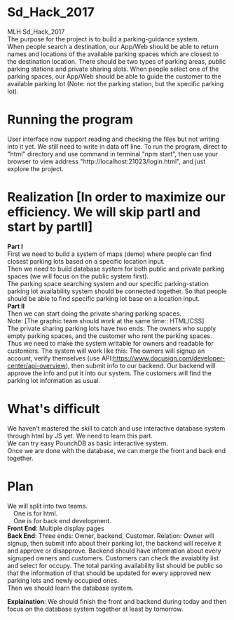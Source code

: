 # Sd_Hack_2017
MLH Sd_Hack_2017 <br>
The purpose for the project is to build a parking-guidance system. <br>
When people search a destination, our App/Web should be able to return names and locations of the available parking spaces which are closest to the destination location. There should be two types of parking areas, public parking stations and private sharing slots. When people select one of the parking spaces, our App/Web should be able to guide the customer to the available parking lot (Note: not the parking station, but the specific parking lot). 

# Running the program
User interface now support reading and checking the files but not writing into it yet. We still need to write in data off line. To run the program, direct to "html" directory and use command in terminal "npm start", then use your browser to view address "http://localhost:21023/login.html", and just explore the project.

# Realization [In order to maximize our efficiency. We will skip partI and start by partII]
<b>Part I</b> <br>
First we need to build a system of maps (demo) where people can find closest parking lots based on a specific location input. <br>
Then we need to build database system for both public and private parking spaces (we will focus on the public system first). <br>
The parking space searching system and our specific parking-station parking lot availability system should be connected together. So that people should be able to find specific parking lot base on a location input. 
<br>
<b>Part II</b> <br>
Then we can start doing the private sharing parking spaces. 
<br>
Note: [The graphic team should work at the same time:: HTML/CSS]
<br>
The private sharing parking lots have two ends: The owners who supply empty parking spaces, and the customer who rent the parking spaces. Thus we need to make the system writable for owners and readable for customers. The system will work like this: The owners will signup an account, verify themselves (use API:https://www.docusign.com/developer-center/api-overview), then submit info to our backend. Our backend will approve the info and put it into our system. The customers will find the parking lot information as usual.


# What's difficult
We haven't mastered the skill to catch and use interactive database system through html by JS yet. We need to learn this part.
<br>
We can try easy PounchDB as basic interactive system. <br>
Once we are done with the database, we can merge the front and back end together.


# Plan
We will split into two teams. <br>
<font>&emsp;One is for html.</font> <br>
<font>&emsp;One is for back end development.</font><br>
<b>Front End</b>: Multiple display pages <br>
<b>Back End</b>: Three ends: Owner, backend, Customer. Relation: Owner will signup, then submit info about their parking lot, the backend will receive it and approve or disapprove. Backend should have information about every signuped owners and customers. Customers can check the avaiablity list and select for occupy. The total parking availability list should be public so that the information of that should be updated for every approved new parking lots and newly occupied ones. 
<br>
Then we should learn the database system. <br>

<b>Explaination</b>: We should finish the front and backend during today and then focus on the database system together at least by tomorrow.






